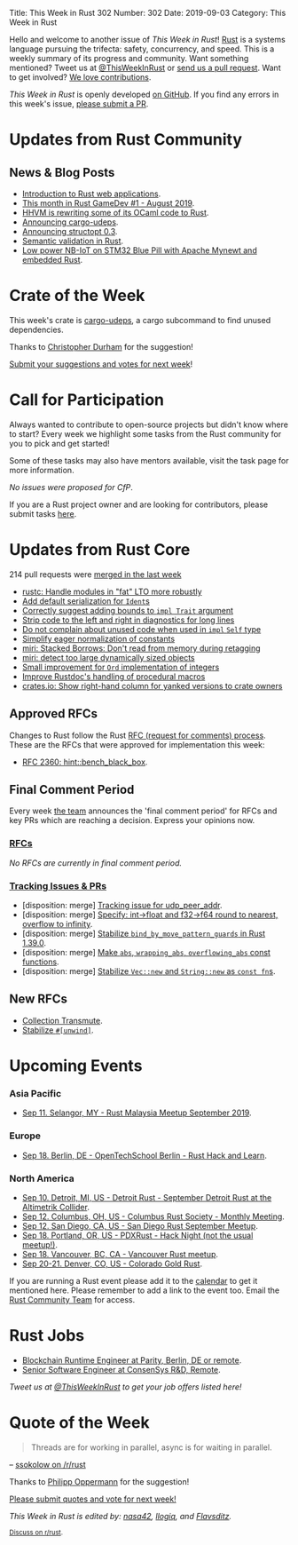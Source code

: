 Title: This Week in Rust 302
Number: 302
Date: 2019-09-03
Category: This Week in Rust

Hello and welcome to another issue of *This Week in Rust*!
[Rust](http://rust-lang.org) is a systems language pursuing the trifecta: safety, concurrency, and speed.
This is a weekly summary of its progress and community.
Want something mentioned? Tweet us at [@ThisWeekInRust](https://twitter.com/ThisWeekInRust) or [send us a pull request](https://github.com/cmr/this-week-in-rust).
Want to get involved? [We love contributions](https://github.com/rust-lang/rust/blob/master/CONTRIBUTING.md).

*This Week in Rust* is openly developed [on GitHub](https://github.com/cmr/this-week-in-rust).
If you find any errors in this week's issue, [please submit a PR](https://github.com/cmr/this-week-in-rust/pulls).

# Updates from Rust Community

## News & Blog Posts

* [Introduction to Rust web applications](https://erwabook.com/intro/).
* [This month in Rust GameDev #1 - August 2019](https://rust-gamedev.github.io/2019/09/02/newsletter-001.html).
* [HHVM is rewriting some of its OCaml code to Rust](https://hhvm.com/blog/2019/08/27/hhvm-4.20.0.html).
* [Announcing cargo-udeps](https://gist.github.com/est31/3d9e880be746c3a443c699d9ff1888d2).
* [Announcing structopt 0.3](https://www.reddit.com/r/rust/comments/cxgw86/announcing_structopt_03/).
* [Semantic validation in Rust](https://slowtec.de/posts/2019-09-03-semantic-validation-with-rust.html).
* [Low power NB-IoT on STM32 Blue Pill with Apache Mynewt and embedded Rust](https://medium.com/@ly.lee/low-power-nb-iot-on-stm32-blue-pill-with-apache-mynewt-and-embedded-rust-cef5a3ecdd90).

# Crate of the Week

This week's crate is [cargo-udeps](https://crates.io/crates/cargo-udeps), a cargo subcommand to find unused dependencies.

Thanks to [Christopher Durham](https://users.rust-lang.org/t/crate-of-the-week/2704/613) for the suggestion!

[Submit your suggestions and votes for next week][submit_crate]!

[submit_crate]: https://users.rust-lang.org/t/crate-of-the-week/2704

# Call for Participation

Always wanted to contribute to open-source projects but didn't know where to start?
Every week we highlight some tasks from the Rust community for you to pick and get started!

Some of these tasks may also have mentors available, visit the task page for more information.

*No issues were proposed for CfP*.

If you are a Rust project owner and are looking for contributors, please submit tasks [here][guidelines].

[guidelines]: https://users.rust-lang.org/t/twir-call-for-participation/4821

# Updates from Rust Core

214 pull requests were [merged in the last week][merged]

[merged]: https://github.com/search?q=is%3Apr+org%3Arust-lang+is%3Amerged+merged%3A2019-08-26..2019-09-02

* [rustc: Handle modules in "fat" LTO more robustly](https://github.com/rust-lang/rust/pull/63956)
* [Add default serialization for `Ident`s](https://github.com/rust-lang/rust/pull/63853)
* [Correctly suggest adding bounds to `impl Trait` argument](https://github.com/rust-lang/rust/pull/63811)
* [Strip code to the left and right in diagnostics for long lines](https://github.com/rust-lang/rust/pull/63402)
* [Do not complain about unused code when used in `impl` `Self` type](https://github.com/rust-lang/rust/pull/63317)
* [Simplify eager normalization of constants](https://github.com/rust-lang/rust/pull/63820)
* [miri: Stacked Borrows: Don't read from memory during retagging](https://github.com/rust-lang/miri/pull/931)
* [miri: detect too large dynamically sized objects](https://github.com/rust-lang/rust/pull/64014)
* [Small improvement for `Ord` implementation of integers](https://github.com/rust-lang/rust/pull/63992)
* [Improve Rustdoc's handling of procedural macros](https://github.com/rust-lang/rust/pull/62855)
* [crates.io: Show right-hand column for yanked versions to crate owners](https://github.com/rust-lang/crates.io/pull/1759)

## Approved RFCs

Changes to Rust follow the Rust [RFC (request for comments)
process](https://github.com/rust-lang/rfcs#rust-rfcs). These
are the RFCs that were approved for implementation this week:

* [RFC 2360: hint::bench_black_box](https://github.com/rust-lang/rfcs/pull/2360).

## Final Comment Period

Every week [the team](https://www.rust-lang.org/team.html) announces the
'final comment period' for RFCs and key PRs which are reaching a
decision. Express your opinions now.

### [RFCs](https://github.com/rust-lang/rfcs/labels/final-comment-period)

*No RFCs are currently in final comment period.*

### [Tracking Issues & PRs](https://github.com/rust-lang/rust/labels/final-comment-period)

* [disposition: merge] [Tracking issue for udp_peer_addr](https://github.com/rust-lang/rust/issues/59127).
* [disposition: merge] [Specify: int->float and f32->f64 round to nearest, overflow to infinity](https://github.com/rust-lang/rust/issues/62231).
* [disposition: merge] [Stabilize `bind_by_move_pattern_guards` in Rust 1.39.0](https://github.com/rust-lang/rust/pull/63118).
* [disposition: merge] [Make `abs`, `wrapping_abs`, `overflowing_abs` const functions](https://github.com/rust-lang/rust/pull/63786).
* [disposition: merge] [Stabilize `Vec::new` and `String::new` as `const fn`s](https://github.com/rust-lang/rust/pull/64028).

## New RFCs

* [Collection Transmute](https://github.com/rust-lang/rfcs/pull/2756).
* [Stabilize `#[unwind]`](https://github.com/rust-lang/rfcs/pull/2753).

# Upcoming Events

### Asia Pacific

* [Sep 11. Selangor, MY - Rust Malaysia Meetup September 2019](https://docs.google.com/forms/d/e/1FAIpQLScsqK0kH3o6ti12AEc9Fn4To-W0rXo9Q-frLmZ3JZUWc8yjjw/viewform).

### Europe

* [Sep 18. Berlin, DE - OpenTechSchool Berlin - Rust Hack and Learn](https://www.meetup.com/opentechschool-berlin/events/nxdpgryzmbxb/).

### North America

* [Sep 10. Detroit, MI, US - Detroit Rust - September Detroit Rust at the Altimetrik Collider](https://www.meetup.com/detroitrust/events/264251923/).
* [Sep 12. Columbus, OH, US - Columbus Rust Society - Monthly Meeting](https://www.meetup.com/columbus-rs/events/dpkhgryzmbqb/).
* [Sep 12. San Diego, CA, US - San Diego Rust September Meetup](https://www.meetup.com/San-Diego-Rust/events/264062555/).
* [Sep 18. Portland, OR, US - PDXRust - Hack Night (not the usual meetup!)](https://www.meetup.com/PDXRust/events/264332355/).
* [Sep 18. Vancouver, BC, CA - Vancouver Rust meetup](https://www.meetup.com/Vancouver-Rust/events/rwcpfryzmbxb/).
* [Sep 20-21. Denver, CO, US - Colorado Gold Rust](https://www.cogoldrust.com/).

If you are running a Rust event please add it to the [calendar] to get
it mentioned here. Please remember to add a link to the event too.
Email the [Rust Community Team][community] for access.

[calendar]: https://www.google.com/calendar/embed?src=apd9vmbc22egenmtu5l6c5jbfc%40group.calendar.google.com
[community]: mailto:community-team@rust-lang.org

# Rust Jobs

* [Blockchain Runtime Engineer at Parity, Berlin, DE or remote](https://www.parity.io/jobs/#berlin-blockchain-runtime-engineer).
* [Senior Software Engineer at ConsenSys R&D, Remote](https://consensys.net/open-roles/1792013/).

*Tweet us at [@ThisWeekInRust](https://twitter.com/ThisWeekInRust) to get your job offers listed here!*

# Quote of the Week

> Threads are for working in parallel, async is for waiting in parallel.

– [ssokolow on /r/rust](https://reddit.com/r/rust/comments/cws788/is_await_only_useful_is_my_code_doesnt_do_much/eyfg4va/)

Thanks to [Philipp Oppermann](https://users.rust-lang.org/t/twir-quote-of-the-week/328/686) for the suggestion!

[Please submit quotes and vote for next week!](https://users.rust-lang.org/t/twir-quote-of-the-week/328)

*This Week in Rust is edited by: [nasa42](https://github.com/nasa42), [llogiq](https://github.com/llogiq), and [Flavsditz](https://github.com/Flavsditz).*

<small>[Discuss on r/rust]().</small>
